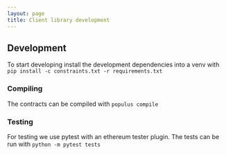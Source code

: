 ```yaml
---
layout: page
title: Client library development
---
```


## Development

To start developing install the development dependencies into a venv with
`pip install -c constraints.txt -r requirements.txt`


### Compiling

The contracts can be compiled with
`populus compile`

### Testing
For testing we use pytest with an ethereum tester plugin. The tests can be run with
`python -m pytest tests`
